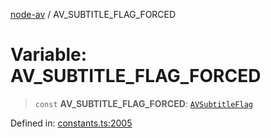 [node-av](../globals.md) / AV\_SUBTITLE\_FLAG\_FORCED

# Variable: AV\_SUBTITLE\_FLAG\_FORCED

> `const` **AV\_SUBTITLE\_FLAG\_FORCED**: [`AVSubtitleFlag`](../type-aliases/AVSubtitleFlag.md)

Defined in: [constants.ts:2005](https://github.com/seydx/av/blob/f8631fc881b394300b1479f511d55cf1c370a87f/src/constants/constants.ts#L2005)
